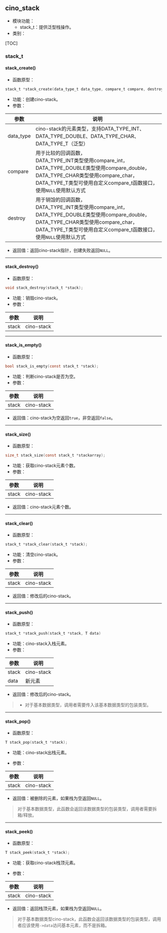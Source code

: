 ## cino_stack

- 模块功能：
    - stack_t：提供泛型栈操作。
- 类别：

[TOC]

<div style="page-break-after: always;"></div>

### stack_t

#### stack_create()

- 函数原型：

```c
stack_t *stack_create(data_type_t data_type, compare_t compare, destroy_t destroy);
```

- 功能：创建cino-stack。
- 参数：

| 参数      | 说明                                                         |
| --------- | ------------------------------------------------------------ |
| data_type | cino-stack的元素类型，支持DATA_TYPE_INT、DATA_TYPE_DOUBLE、DATA_TYPE_CHAR、DATA_TYPE_T（泛型） |
| compare   | 用于比较的回调函数，<br />DATA_TYPE_INT类型使用compare_int，<br />DATA_TYPE_DOUBLE类型使用compare_double，<br />DATA_TYPE_CHAR类型使用compare_char，<br />DATA_TYPE_T类型可使用自定义compare_t函数接口，使用`NULL`使用默认方式 |
| destroy   | 用于销毁的回调函数，<br />DATA_TYPE_INT类型使用compare_int，<br />DATA_TYPE_DOUBLE类型使用compare_double，<br />DATA_TYPE_CHAR类型使用compare_char，<br />DATA_TYPE_T类型可使用自定义compare_t函数接口，使用`NULL`使用默认方式 |

- 返回值：返回cino-stack指针，创建失败返回`NULL`。

---

#### stack_destroy()

- 函数原型：

```c
void stack_destroy(stack_t *stack);
```

- 功能：销毁cino-stack。
- 参数：

| 参数  | 说明       |
| ----- | ---------- |
| stack | cino-stack |

---

#### stack_is_empty()

- 函数原型：

```c
bool stack_is_empty(const stack_t *stack);
```

- 功能：判断cino-stack是否为空。
- 参数：

| 参数  | 说明       |
| ----- | ---------- |
| stack | cino-stack |

- 返回值：cino-stack为空返回`true`，非空返回`false`。

---

#### stack_size()

- 函数原型：

```c
size_t stack_size(const stack_t *stackarray);
```

- 功能：获取cino-stack元素个数。
- 参数：

| 参数  | 说明       |
| ----- | ---------- |
| stack | cino-stack |

- 返回值：cino-stack元素个数。

---

#### stack_clear()

- 函数原型：

```c
stack_t *stack_clear(stack_t *stack);
```

- 功能：清空cino-stack。
- 参数：

| 参数  | 说明       |
| ----- | ---------- |
| stack | cino-stack |

- 返回值：修改后的cino-stack。

---

#### stack_push()

- 函数原型：

```c
stack_t *stack_push(stack_t *stack, T data)
```

- 功能：cino-stack入栈元素。
- 参数：

| 参数   | 说明        |
| ----- | -------------- |
| stack | cino-stack |
| data  | 新元素         |

- 返回值：修改后的cino-stack。

> - 对于基本数据类型，调用者需要传入该基本数据类型的包装类型。

---

#### stack_pop()

- 函数原型：

```c
T stack_pop(stack_t *stack);
```

- 功能：cino-stack出栈元素。

- 参数：

| 参数  | 说明       |
| ----- | ---------- |
| stack | cino-stack |

- 返回值：被删除的元素，如果栈为空返回`NULL`。

> 对于基本数据类型，此函数会返回该数据类型的包装类型，调用者需要拆箱/释放。

---

#### stack_peek()

- 函数原型：

```c
T stack_peek(stack_t *stack);
```

- 功能：获取cino-stack栈顶元素。

- 参数：

| 参数  | 说明       |
| ----- | ---------- |
| stack | cino-stack |

- 返回值：返回栈顶元素，如果栈为空返回`NULL`。

> 对于基本数据类型cino-stack，此函数会返回该数据类型的包装类型，调用者应该使用`->data`访问基本元素，而不是拆箱。

